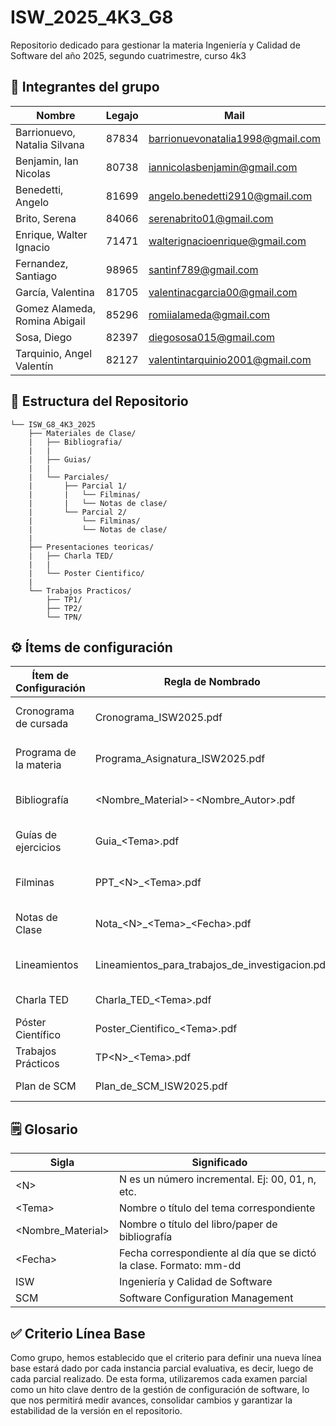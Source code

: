# ISW_2025_4K3_G8
Repositorio dedicado para gestionar la materia Ingeniería y Calidad de Software del año 2025, segundo cuatrimestre, curso 4k3

## 👥 Integrantes del grupo
| Nombre | Legajo | Mail
| ------------ | ------------ | ------------ |  
| Barrionuevo, Natalia Silvana | 87834 | barrionuevonatalia1998@gmail.com |
| Benjamin, Ian Nicolas | 80738 | iannicolasbenjamin@gmail.com |
| Benedetti, Angelo | 81699 | angelo.benedetti2910@gmail.com |
| Brito, Serena | 84066 | serenabrito01@gmail.com |
| Enrique, Walter Ignacio | 71471 | walterignacioenrique@gmail.com |
| Fernandez, Santiago | 98965 | santinf789@gmail.com |
| García, Valentina | 81705 | valentinacgarcia00@gmail.com |
| Gomez Alameda, Romina Abigail | 85296 | romiialameda@gmail.com |
| Sosa, Diego | 82397 | diegososa015@gmail.com |
| Tarquinio, Angel Valentín | 82127 | valentintarquinio2001@gmail.com |

## 📝 Estructura del Repositorio
```
└── ISW_G8_4K3_2025
    ├── Materiales de Clase/                                                 
    |   ├── Bibliografia/
    |   |                                                       
    |   ├── Guias/                                                  
    |   |
    |   └── Parciales/
    |       ├── Parcial 1/
    |       |   └── Filminas/
    |       |   └── Notas de clase/
    |       └── Parcial 2/
    |           └── Filminas/
    |           └── Notas de clase/
    |   
    ├── Presentaciones teoricas/
    |   ├── Charla TED/
    |   |
    |   └── Poster Cientifico/
    |   
    └── Trabajos Practicos/
        ├── TP1/
        ├── TP2/
        └── TPN/
```

## ⚙ Ítems de configuración
| Ítem de Configuración      | Regla de Nombrado                                | Ubicación Física                                                                    | Tipo de Ítem |
| -------------------------- | ------------------------------------------------ | ----------------------------------------------------------------------------------- | -- |
| Cronograma de cursada      | Cronograma\_ISW2025.pdf                          | ISW\_2025\_4k3\_G8/                                                                 | Recurso de la Cátedra |
| Programa de la materia     | Programa\_Asignatura\_ISW2025.pdf                | ISW\_2025\_4k3\_G8/                                                                 | Recurso de la Cátedra |
| Bibliografía               | &lt;Nombre_Material&gt;-&lt;Nombre_Autor&gt;.pdf | ISW\_2025\_4k3\_G8/Materiales de Clase/Bibliografia/                                | Recurso de la Cátedra |
| Guías de ejercicios        | Guia\_&lt;Tema&gt;.pdf                           | ISW\_2025\_4k3\_G8/Materiales de Clase/Guias/                                       | Recurso de la Cátedra |
| Filminas                   | PPT\_&lt;N&gt;\_&lt;Tema&gt;.pdf                  | ISW\_2025\_4k3\_G8/Materiales de Clase/Parciales/Parcial &lt;N&gt;/Filminas/        | Recurso de la Cátedra |
| Notas de Clase             | Nota\_&lt;N&gt;\_&lt;Tema&gt;\_&lt;Fecha&gt;.pdf  | ISW\_2025\_4k3\_G8/Materiales de Clase/Parciales/Parcial &lt;N&gt;/Notas de Clase/  | Material Propio |
| Lineamientos               | Lineamientos\_para\_trabajos\_de\_investigacion.pdf  | ISW\_2025\_4k3\_G8/Presentaciones teoricas/                                         | Recurso de la Cátedra |
| Charla TED                 | Charla\_TED\_&lt;Tema&gt;.pdf                     | ISW\_2025\_4k3\_G8/Presentaciones teoricas/Charla TED/                              | Material Propio |
| Póster Científico          | Poster\_Cientifico\_&lt;Tema&gt;.pdf              | ISW\_2025\_4k3\_G8/Presentaciones teoricas/Poster Cientifico/                       | Material Propio |
| Trabajos Prácticos         | TP&lt;N&gt;\_&lt;Tema&gt;.pdf                    | ISW\_2025\_4k3\_G8/Trabajos Practicos/TP&lt;N&gt;/                                  | Material Propio |
| Plan de SCM                | Plan\_de\_SCM\_ISW2025.pdf                          | ISW\_2025\_4k3\_G8/                                                                 | Material Propio |

## 🗒️ Glosario
| Sigla                     | Significado                                                        |
| --------------------------| ------------------------------------------------------------------ |
| &lt;N&gt;                 | N es un número incremental. Ej: 00, 01, n, etc.                    |
| &lt;Tema&gt;              | Nombre o título del tema correspondiente                           |
| &lt;Nombre\_Material&gt;  | Nombre o título del libro/paper de bibliografía                    |
| &lt;Fecha&gt;             | Fecha correspondiente al día que se dictó la clase. Formato: mm-dd |
| ISW                       | Ingeniería y Calidad de Software                                   |
| SCM                       | Software Configuration Management                                  |

## ✅ Criterio Línea Base
Como grupo, hemos establecido que el criterio para definir una nueva línea base estará dado por cada instancia parcial evaluativa, es decir, luego de cada parcial realizado. De esta forma, utilizaremos cada examen parcial como un hito clave dentro de la gestión de configuración de software, lo que nos permitirá medir avances, consolidar cambios y garantizar la estabilidad de la versión en el repositorio.

